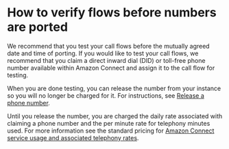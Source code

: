 # How to verify flows before numbers are ported<a name="verify-flows-before-porting"></a>

We recommend that you test your call flows before the mutually agreed date and time of porting\. If you would like to test your call flows, we recommend that you claim a direct inward dial \(DID\) or toll\-free phone number available within Amazon Connect and assign it to the call flow for testing\. 

When you are done testing, you can release the number from your instance so you will no longer be charged for it\. For instructions, see [Release a phone number](release-phone-number.md)\.

Until you release the number, you are charged the daily rate associated with claiming a phone number and the per minute rate for telephony minutes used\. For more information see the standard pricing for [Amazon Connect service usage and associated telephony rates](http://aws.amazon.com/connect/pricing/)\. 